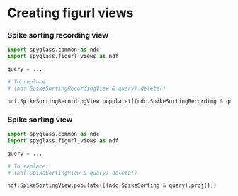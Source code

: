 # Creating figurl views

### Spike sorting recording view

```python
import spyglass.common as ndc
import spyglass.figurl_views as ndf

query = ...

# To replace:
# (ndf.SpikeSortingRecordingView & query).delete()

ndf.SpikeSortingRecordingView.populate([(ndc.SpikeSortingRecording & query).proj()])
```

### Spike sorting view

```python
import spyglass.common as ndc
import spyglass.figurl_views as ndf

query = ...

# To replace:
# (ndf.SpikeSortingView & query).delete()

ndf.SpikeSortingView.populate([(ndc.SpikeSorting & query).proj()])
```
